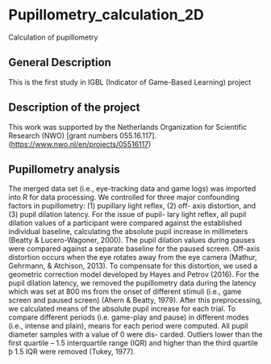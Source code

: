 # Pupillometry_calculation_2D
Calculation of pupillometry 

## General Description
This is the first study in IGBL (Indicator of Game-Based Learning) project

## Description of the project
This work was supported by the Netherlands Organization for Scientific Research (NWO) [grant numbers 055.16.117]. (https://www.nwo.nl/en/projects/05516117)

## Pupillometry analysis
The merged data set (i.e., eye-tracking data and game logs) was imported into R for data processing. We controlled for three major confounding factors in pupillometry: (1) pupillary light reflex, (2) off- axis distortion, and (3) pupil dilation latency. For the issue of pupil- lary light reflex, all pupil dilation values of a participant were compared against the established individual baseline, calculating the absolute pupil increase in millimeters (Beatty & Lucero-Wagoner, 2000). The pupil dilation values during pauses were compared against a separate baseline for the paused screen. Off-axis distortion occurs when the eye rotates away from the eye camera (Mathur, Gehrmann, & Atchison, 2013). To compensate for this distortion, we used a geometric correction model developed by Hayes and Petrov (2016). For the pupil dilation latency, we removed the pupillometry data during the latency which was set at 800 ms from the onset of different stimuli (i.e., game screen and paused screen) (Ahern & Beatty, 1979).
After this preprocessing, we calculated means of the absolute pupil increase for each trial. To compare different periods (i.e. game-play and pause) in different modes (i.e., intense and plain), means for each period were computed. All pupil diameter samples with a value of 0 were dis- carded. Outliers lower than the first quartile – 1.5 interquartile range (IQR) and higher than the third quartile þ 1.5 IQR were removed (Tukey, 1977).
